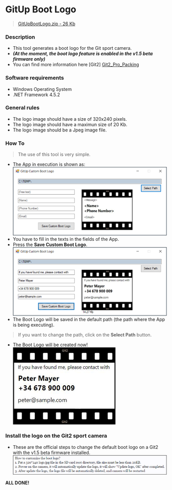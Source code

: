 # GitUp Boot Logo

> <a href="GitUpBootLogo.zip?raw=true">GitUpBootLogo.zip - 26 Kb</a>

### Description
* This tool generates a boot logo for the Git sport camera.
* ***(At the moment, the boot logo feature is enabled in the v1.5 beta firmware only)***
* You can find more information here [Git2] [Git2_Pro_Packing]

### Software requirements
* Windows Operating System
* .NET Framework 4.5.2

### General rules
* The logo image should have a size of 320x240 pixels.
* The logo image should have a maximun size of 20 Kb.
* The logo image should be a Jpeg image file.

### How To
> The use of this tool is very simple.
* The App in execution is shown as:
<a><img src="0001.png?raw=true"></a>
* You have to fill in the texts in the fields of the App.
* Press the **Save Custom Boot Logo**.
<a><img src="0002.png?raw=true"></a>
* The Boot Logo will be saved in the default path (the path where the App is being executing).
> If you want to change the path, click on the **Select Path** button.
* The Boot Logo will be created now!
<a><img src="0003.png?raw=true"></a>

### Install the logo on the Git2 sport camera
* These are the official steps to change the default boot logo on a Git2 with the v1.5 beta firmware installed.
<a><img src="0004.png?raw=true"></a>

**ALL DONE!**

[Git2_Pro_Packing]: <http://www.gitup.com/en/home/12-gitup-git2-pro-action-camera.html>
